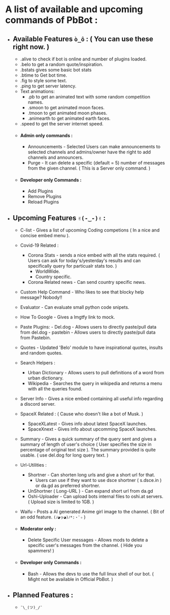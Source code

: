 # A list of available and upcoming commands of PbBot :
- ## Available Features `ò_ô` : ( You can use these right now. )
    - .alive to check if bot is online and number of plugins loaded.
    - .belo to get a random quote/inspiration.
    - .bstats gives some basic bot stats
    - .btime to Get bot time.
    - .fig to style some text.
    - .ping to get server latency.
    - Text animations:
        - .pb to get an animated text with some random competition names.
        - .smoon to get animated moon faces.
        - .tmoon to get animated moon phases.
        - .animearth to get animated earth faces.
    - .speed to get the server internet speed.
    - #### Admin only commands :
        - Announcements - Selected Users can make announcements to selected channels and admins/owner have the right to add channels and announcers.
        - Purge - It can delete a specific (default = 5) number of messages from the given channel. ( This is a Server only command. )
    - #### Developer only Commands :
        - Add Plugins
        - Remove Plugins
        - Reload Plugins


- ## Upcoming Features `✌(-‿-)✌` :
    - C-list - Gives a list of upcoming Coding competions ( In a nice and concise embed menu ).
    - Covid-19 Related :                     
        - Corona Stats - sends a nice embed with all the stats required.
        ( Users can ask for today's/yesterday's results and can specifically query for particualr stats too. )
            - WorldWide.
            - Country specific.
        - Corona Related news - Can send country specific news.
    - Custom Help Command - Who likes to see that blocky help message? Nobody!!
    - Evaluator - Can evaluate small python code snipets.
    - How To Google - Gives a lmgtfy link to mock.
    - Paste Plugins:
            - Del.dog - Allows users to directly paste/pull data from del.dog
            - pastebin - Allows users to directly paste/pull data from Pastebin.
    - Quotes - Updated 'Belo' module to have inspirational quotes, insults and random quotes.
    - Search Helpers :
        - Urban Dictionary - Allows users to pull definitions of a word from urban dictionary.
        - Wikipedia - Searches the query in wikipedia and returns a menu with all the queries found.
    - Server Info - Gives a nice embed containing all useful info regarding a discord server.
    - SpaceX Related : ( Cause who doesn't like a bot of Musk. )
        - SpaceXLatest - Gives info about latest SpaceX launches.
        - SpaceXnext - Gives info about upcomming SpaceX launches.
    - Summary - Gives a quick summary of the query sent and gives a summary of length of user's choice ( User specifies the size in percentage of original text size ). The summary provided is quite usable. ( use del.dog for long query text. )
    - Url-Utilities :
        - Shortner - Can shorten long urls and give a short url for that.
            - Users can use if they want to use dsce shortner ( s.dsce.in ) or da.gd as preferred shortner.
        - UnShortner ( Long-URL ) - Can expand short url from da.gd 
        - Oshi-Uploader - Can upload bots internal files to oshi.at servers. ( Upload size is limited to 1GB. )
    - Waifu - Posts a AI generated Anime girl image to the channel. ( Bit of an odd feature. `(ﾉ◕ヮ◕)ﾉ*:・ﾟ✧` )

    - #### Moderator only : 
        - Delete Specific User messages - Allows mods to delete a specific user's messages from the channel. ( Hide you spammers! )
    - #### Developer only Commands :
        - Bash - Allows the devs to use the full linux shell of our bot. ( Might not be available in Official PbBot. )
    
- ## Planned Features :
    - 	`¯\_(ツ)_/¯`
